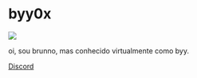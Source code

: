 # byy0x

![](https://komarev.com/ghpvc/?username=Brunnokkj)

oi,
sou brunno, mas conhecido virtualmente como byy.

[Discord](https://discordapp.com/users/687022032726392839)
